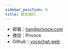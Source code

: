 ```yaml
---
sidebar_position: 9
title: 联系我们
---
```


- 邮箱：han@privoce.com
- 微信：Privoce
- Github：[vocechat-web](https://github.com/Privoce/vocechat-web)